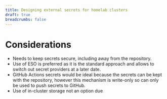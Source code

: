 ```yaml
---
title: Designing external secrets for homelab clusters
draft: true
breadcrumbs: false
---
```


# Considerations

- Needs to keep secrets secure, including away from the repository.
- Use of ESO is preferred as it is the standard approach and allows to switch out secret providers at a later date.
- GitHub Actions secrets would be ideal because the secrets can be kept with the repository, however this mechanism is write-only so can only be used to push secrets to GitHub.
- Use of in-cluster storage not an option due 